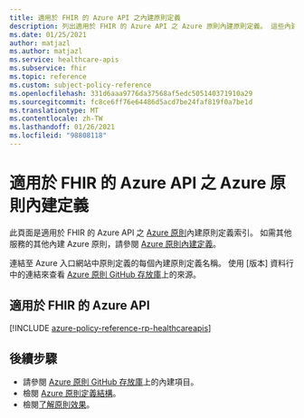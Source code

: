 ```yaml
---
title: 適用於 FHIR 的 Azure API 之內建原則定義
description: 列出適用於 FHIR 的 Azure API 之 Azure 原則內建原則定義。 這些內建原則定義提供管理 Azure 資源的常見方法。
ms.date: 01/25/2021
author: matjazl
ms.author: matjazl
ms.service: healthcare-apis
ms.subservice: fhir
ms.topic: reference
ms.custom: subject-policy-reference
ms.openlocfilehash: 331d6aaa9776da37568af5edc505140371910a29
ms.sourcegitcommit: fc8ce6ff76e64486d5acd7be24faf819f0a7be1d
ms.translationtype: MT
ms.contentlocale: zh-TW
ms.lasthandoff: 01/26/2021
ms.locfileid: "98808118"
---
```

# <a name="azure-policy-built-in-definitions-for-azure-api-for-fhir"></a>適用於 FHIR 的 Azure API 之 Azure 原則內建定義

此頁面是適用於 FHIR 的 Azure API 之 [Azure 原則](../governance/policy/overview.md)內建原則定義索引。 如需其他服務的其他內建 Azure 原則，請參閱 [Azure 原則內建定義](../governance/policy/samples/built-in-policies.md)。

連結至 Azure 入口網站中原則定義的每個內建原則定義名稱。 使用 [版本] 資料行中的連結來查看 [Azure 原則 GitHub 存放庫](https://github.com/Azure/azure-policy)上的來源。

## <a name="azure-api-for-fhir"></a>適用於 FHIR 的 Azure API

[!INCLUDE [azure-policy-reference-rp-healthcareapis](../../includes/policy/reference/byrp/microsoft.healthcareapis.md)]

## <a name="next-steps"></a>後續步驟

- 請參閱 [Azure 原則 GitHub 存放庫](https://github.com/Azure/azure-policy)上的內建項目。
- 檢閱 [Azure 原則定義結構](../governance/policy/concepts/definition-structure.md)。
- 檢閱[了解原則效果](../governance/policy/concepts/effects.md)。
